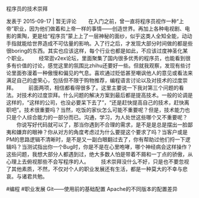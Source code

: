 程序员的技术崇拜

发表于 2015-09-17   |   暂无评论
  在入门之前，曾一直将程序员视作一种“上帝”职业，因为他们做着和上帝一样的事情——创造世界。再加上各种电视剧、电影的熏陶，更是给“程序员”蒙上上了一层神秘的面纱，似乎这类人全知全能，动动手指就能给世界造成不可估量的影响。入了行之后，才发现大部分时间做的都是些很boring的东西。其实也应该这样，每个行业也都是如此，不应该过度神圣化某个职业。
  经常逛v2ex论坛，里面聚集了国内很多优秀的程序员，也能看到很多有价值的讨论，感觉这里的氛围比zhihu还要好一些。但就我观察，发现有些讨论里面弥漫着一种傲慢和偏见的气息。喜欢通过贬低甚至嘲讽他人的意见或看法来满足自己的虚荣心，包括但不限于购物推荐，编程语言讨论以及对技术的过度崇拜。
  前面两项，相信都看得很多了。这里主要说一下我对第三个问题的看法。对技术的过度崇拜。什么问题的解决方案到最后都是提高技术。一般的论调是这样的，“这样的公司，也没必要呆下去了”，“还是赶快提高自己的技术，赶快离职吧”。技术很重要吗？当然，吃饭的家伙怎么可能不重要呢？但是，技术能力也只是个人综合能力的一部分而已。沟通，学习，为人处世这些哪个又不重要呢？
  你说写好代码就可以了，那当你遇到不合理的需求，是不是是总是摆出一脸鄙夷和嫌弃的眼神？你从对方的角度考虑过为什么要提这个要求了吗？当客户或是PM的思路逻辑不清晰时，是不是又一副白眼翻过去了，你有帮助过他们捋一下逻辑吗？当测试指出你一个Bug时，你是不是在心里咆哮，哪个神经病会这样操作？这些问题，我想大部分人都遇到过，绝大多数人怕是带着不屑和一丁点的骄傲，从心理上去俯视那些不会写程序的人。
  技术崇拜没什么不好，只是也不要忽视了其他素质，不然，不仅对个人的职业发展还有生活，都是一种莫大的不幸与悲哀。与诸君共勉。

#编程 #职业发展
Git——使用前的基础配置
Apache的不同版本的配置差异
